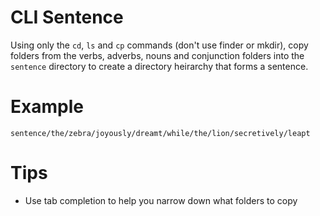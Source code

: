 # CLI Sentence
Using only the `cd`, `ls` and `cp` commands (don't use finder or mkdir), copy folders from the verbs, adverbs, nouns and conjunction folders into the `sentence` directory to create a directory heirarchy that forms a sentence.

# Example
`sentence/the/zebra/joyously/dreamt/while/the/lion/secretively/leapt`

# Tips
* Use tab completion to help you narrow down what folders to copy

